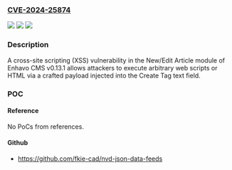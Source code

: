 ### [CVE-2024-25874](https://cve.mitre.org/cgi-bin/cvename.cgi?name=CVE-2024-25874)
![](https://img.shields.io/static/v1?label=Product&message=n%2Fa&color=blue)
![](https://img.shields.io/static/v1?label=Version&message=n%2Fa&color=blue)
![](https://img.shields.io/static/v1?label=Vulnerability&message=n%2Fa&color=brighgreen)

### Description

A cross-site scripting (XSS) vulnerability in the New/Edit Article module of Enhavo CMS v0.13.1 allows attackers to execute arbitrary web scripts or HTML via a crafted payload injected into the Create Tag text field.

### POC

#### Reference
No PoCs from references.

#### Github
- https://github.com/fkie-cad/nvd-json-data-feeds

